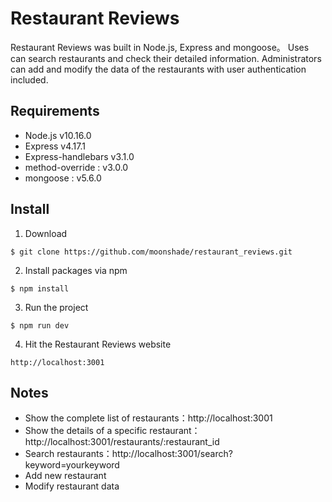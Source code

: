 # Restaurant Reviews
Restaurant Reviews was built in Node.js, Express and mongoose。 Uses can search restaurants and check their detailed information. Administrators can add and modify the data of the restaurants with user authentication included.

## Requirements

+ Node.js v10.16.0
+ Express v4.17.1
+ Express-handlebars v3.1.0
+ method-override : v3.0.0
+ mongoose : v5.6.0

## Install
1. Download
```
$ git clone https://github.com/moonshade/restaurant_reviews.git
```
2. Install packages via npm 
```
$ npm install
```
3. Run the project
```
$ npm run dev
```
4. Hit the Restaurant Reviews website
```
http://localhost:3001
```

## Notes
+ Show the complete list of restaurants：http://localhost:3001
+ Show the details of a specific restaurant：http://localhost:3001/restaurants/:restaurant_id
+ Search restaurants：http://localhost:3001/search?keyword=yourkeyword
+ Add new restaurant
+ Modify restaurant data
